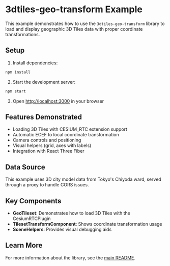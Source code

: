 # 3dtiles-geo-transform Example

This example demonstrates how to use the `3dtiles-geo-transform` library to load and display geographic 3D Tiles data with proper coordinate transformations.

## Setup

1. Install dependencies:
```bash
npm install
```

2. Start the development server:
```bash
npm start
```

3. Open [http://localhost:3000](http://localhost:3000) in your browser

## Features Demonstrated

- Loading 3D Tiles with CESIUM_RTC extension support
- Automatic ECEF to local coordinate transformation
- Camera controls and positioning
- Visual helpers (grid, axes with labels)
- Integration with React Three Fiber

## Data Source

This example uses 3D city model data from Tokyo's Chiyoda ward, served through a proxy to handle CORS issues.

## Key Components

- **GeoTileset**: Demonstrates how to load 3D Tiles with the CesiumRTCPlugin
- **TilesetTransformComponent**: Shows coordinate transformation usage
- **SceneHelpers**: Provides visual debugging aids

## Learn More

For more information about the library, see the [main README](../README.md).